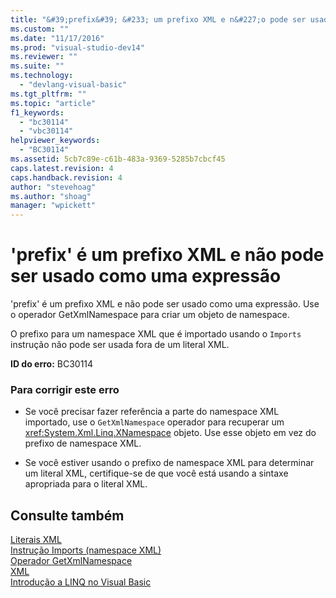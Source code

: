 ```yaml
---
title: "&#39;prefix&#39; &#233; um prefixo XML e n&#227;o pode ser usado como uma express&#227;o | Microsoft Docs"
ms.custom: ""
ms.date: "11/17/2016"
ms.prod: "visual-studio-dev14"
ms.reviewer: ""
ms.suite: ""
ms.technology: 
  - "devlang-visual-basic"
ms.tgt_pltfrm: ""
ms.topic: "article"
f1_keywords: 
  - "bc30114"
  - "vbc30114"
helpviewer_keywords: 
  - "BC30114"
ms.assetid: 5cb7c89e-c61b-483a-9369-5285b7cbcf45
caps.latest.revision: 4
caps.handback.revision: 4
author: "stevehoag"
ms.author: "shoag"
manager: "wpickett"
---
```

# &#39;prefix&#39; &#233; um prefixo XML e n&#227;o pode ser usado como uma express&#227;o
'prefix' é um prefixo XML e não pode ser usado como uma expressão. Use o operador GetXmlNamespace para criar um objeto de namespace.  
  
 O prefixo para um namespace XML que é importado usando o `Imports` instrução não pode ser usada fora de um literal XML.  
  
 **ID do erro:** BC30114  
  
### Para corrigir este erro  
  
-   Se você precisar fazer referência a parte do namespace XML importado, use o `GetXmlNamespace` operador para recuperar um <xref:System.Xml.Linq.XNamespace> objeto. Use esse objeto em vez do prefixo de namespace XML.  
  
-   Se você estiver usando o prefixo de namespace XML para determinar um literal XML, certifique\-se de que você está usando a sintaxe apropriada para o literal XML.  
  
## Consulte também  
 [Literais XML](../../visual-basic/language-reference/xml-literals/index.md)   
 [Instrução Imports \(namespace XML\)](../../visual-basic/language-reference/statements/imports-statement-xml-namespace.md)   
 [Operador GetXmlNamespace](../../visual-basic/language-reference/operators/getxmlnamespace-operator.md)   
 [XML](../../visual-basic/programming-guide/language-features/xml/index.md)   
 [Introdução a LINQ no Visual Basic](../../visual-basic/programming-guide/language-features/linq/introduction-to-linq.md)